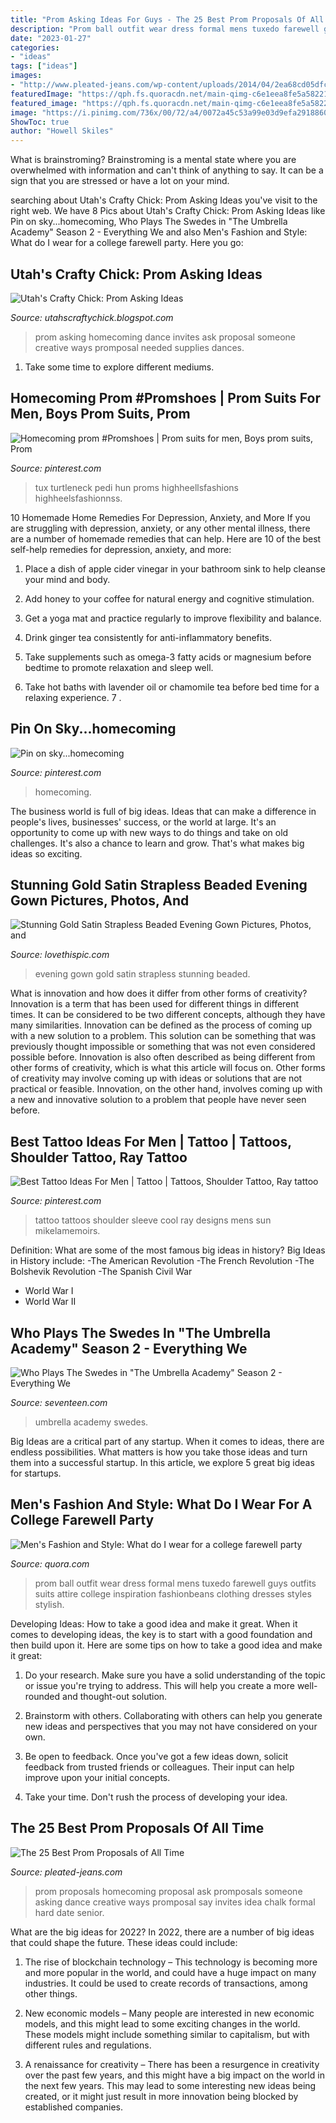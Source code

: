 ```yaml
---
title: "Prom Asking Ideas For Guys - The 25 Best Prom Proposals Of All Time"
description: "Prom ball outfit wear dress formal mens tuxedo farewell guys outfits suits attire college inspiration fashionbeans clothing dresses styles stylish"
date: "2023-01-27"
categories:
- "ideas"
tags: ["ideas"]
images:
- "http://www.pleated-jeans.com/wp-content/uploads/2014/04/2ea68cd05dfc4f256bb879a155097c00-1.jpg"
featuredImage: "https://qph.fs.quoracdn.net/main-qimg-c6e1eea8fe5a58221ceed644fbcffb0c-c"
featured_image: "https://qph.fs.quoracdn.net/main-qimg-c6e1eea8fe5a58221ceed644fbcffb0c-c"
image: "https://i.pinimg.com/736x/00/72/a4/0072a45c53a99e03d9efa29188607362.jpg?b=t"
ShowToc: true
author: "Howell Skiles"
---
```



What is brainstroming? Brainstroming is a mental state where you are overwhelmed with information and can't think of anything to say. It can be a sign that you are stressed or have a lot on your mind.

	

		
searching about Utah&#039;s Crafty Chick: Prom Asking Ideas you've visit to the right web. We have 8 Pics about Utah&#039;s Crafty Chick: Prom Asking Ideas like Pin on sky...homecoming, Who Plays The Swedes in &quot;The Umbrella Academy&quot; Season 2 - Everything We and also Men&#039;s Fashion and Style: What do I wear for a college farewell party. Here you go:
		
    
## Utah&#039;s Crafty Chick: Prom Asking Ideas

<img loading=lazy src="http://4.bp.blogspot.com/-uPWeGLEMCEA/TZ4bKg_hDwI/AAAAAAAAAMY/NhCm7bLDZFY/s1600/IMG_4692.JPG" onerror="this.onerror=null;this.src='https://tse4.mm.bing.net/th?id=OIP.5xNiUc33fy7On2av10PxSgHaJ6&amp;pid=15.1';" alt="Utah&#039;s Crafty Chick: Prom Asking Ideas">

_Source: utahscraftychick.blogspot.com_

>prom asking homecoming dance invites ask proposal someone creative ways promposal needed supplies dances. 

	

1. Take some time to explore different mediums.

    
## Homecoming Prom #Promshoes | Prom Suits For Men, Boys Prom Suits, Prom

<img loading=lazy src="https://i.pinimg.com/736x/33/32/66/33326625b1871dbe4a37a37b71889b0b.jpg" onerror="this.onerror=null;this.src='https://tse3.mm.bing.net/th?id=OIP.YxPBf6AK_im3IOHZjwINvwHaNL&amp;pid=15.1';" alt="Homecoming prom #Promshoes | Prom suits for men, Boys prom suits, Prom">

_Source: pinterest.com_

>tux turtleneck pedi hun proms highheellsfashions highheelsfashionnss. 

	

10 Homemade Home Remedies For Depression, Anxiety, and More
If you are struggling with depression, anxiety, or any other mental illness, there are a number of homemade remedies that can help. Here are 10 of the best self-help remedies for depression, anxiety, and more:
1. Place a dish of apple cider vinegar in your bathroom sink to help cleanse your mind and body.

2. Add honey to your coffee for natural energy and cognitive stimulation.

3. Get a yoga mat and practice regularly to improve flexibility and balance.

4. Drink ginger tea consistently for anti-inflammatory benefits.

5. Take supplements such as omega-3 fatty acids or magnesium before bedtime to promote relaxation and sleep well.

6. Take hot baths with lavender oil or chamomile tea before bed time for a relaxing experience.      7 .

    
## Pin On Sky...homecoming

<img loading=lazy src="https://i.pinimg.com/736x/8f/c2/58/8fc258858f94c1abf09447166d89109a.jpg" onerror="this.onerror=null;this.src='https://tse4.mm.bing.net/th?id=OIP.S_VudGTNxuRsRAc4T20FggHaNK&amp;pid=15.1';" alt="Pin on sky...homecoming">

_Source: pinterest.com_

>homecoming. 

	

The business world is full of big ideas. Ideas that can make a difference in people's lives, businesses' success, or the world at large. It's an opportunity to come up with new ways to do things and take on old challenges. It's also a chance to learn and grow. That's what makes big ideas so exciting.

    
## Stunning Gold Satin Strapless Beaded Evening Gown Pictures, Photos, And

<img loading=lazy src="http://www.lovethispic.com/uploaded_images/122470-Stunning-Gold-Satin-Strapless-Beaded-Evening-Gown.jpg" onerror="this.onerror=null;this.src='https://tse3.mm.bing.net/th?id=OIP.ywBWWvN4HzmpAKQPmSA4qgHaLM&amp;pid=15.1';" alt="Stunning Gold Satin Strapless Beaded Evening Gown Pictures, Photos, and">

_Source: lovethispic.com_

>evening gown gold satin strapless stunning beaded. 

	

What is innovation and how does it differ from other forms of creativity?
Innovation is a term that has been used for different things in different times. It can be considered to be two different concepts, although they have many similarities. Innovation can be defined as the process of coming up with a new solution to a problem. This solution can be something that was previously thought impossible or something that was not even considered possible before. Innovation is also often described as being different from other forms of creativity, which is what this article will focus on. Other forms of creativity may involve coming up with ideas or solutions that are not practical or feasible. Innovation, on the other hand, involves coming up with a new and innovative solution to a problem that people have never seen before.

    
## Best Tattoo Ideas For Men | Tattoo | Tattoos, Shoulder Tattoo, Ray Tattoo

<img loading=lazy src="https://i.pinimg.com/736x/00/72/a4/0072a45c53a99e03d9efa29188607362.jpg?b=t" onerror="this.onerror=null;this.src='https://tse1.mm.bing.net/th?id=OIP.UmApvLLJow6gpB0YIUWMiAAAAA&amp;pid=15.1';" alt="Best Tattoo Ideas For Men | Tattoo | Tattoos, Shoulder Tattoo, Ray tattoo">

_Source: pinterest.com_

>tattoo tattoos shoulder sleeve cool ray designs mens sun mikelamemoirs. 

	

Definition: What are some of the most famous big ideas in history?
Big Ideas in History include: 
-The American Revolution 
-The French Revolution 
-The Bolshevik Revolution 
-The Spanish Civil War 
- World War I 
- World War II

    
## Who Plays The Swedes In &quot;The Umbrella Academy&quot; Season 2 - Everything We

<img loading=lazy src="https://hips.hearstapps.com/hmg-prod.s3.amazonaws.com/images/tua-201-unit-01297rc2-1596230326.jpg?crop=1.00xw:0.753xh;0,0.0357xh&amp;resize=1200:*" onerror="this.onerror=null;this.src='https://tse1.mm.bing.net/th?id=OIP.R58vGjCZXXnTKckA23_rLgHaDt&amp;pid=15.1';" alt="Who Plays The Swedes in &quot;The Umbrella Academy&quot; Season 2 - Everything We">

_Source: seventeen.com_

>umbrella academy swedes. 

	

Big Ideas are a critical part of any startup. When it comes to ideas, there are endless possibilities. What matters is how you take those ideas and turn them into a successful startup. In this article, we explore 5 great big ideas for startups.

    
## Men&#039;s Fashion And Style: What Do I Wear For A College Farewell Party

<img loading=lazy src="https://qph.fs.quoracdn.net/main-qimg-c6e1eea8fe5a58221ceed644fbcffb0c-c" onerror="this.onerror=null;this.src='https://tse4.mm.bing.net/th?id=OIP.CULaX3uYEB1dBYLe2utCLQHaO0&amp;pid=15.1';" alt="Men&#039;s Fashion and Style: What do I wear for a college farewell party">

_Source: quora.com_

>prom ball outfit wear dress formal mens tuxedo farewell guys outfits suits attire college inspiration fashionbeans clothing dresses styles stylish. 

	

Developing Ideas: How to take a good idea and make it great.
When it comes to developing ideas, the key is to start with a good foundation and then build upon it. Here are some tips on how to take a good idea and make it great:
1. Do your research. Make sure you have a solid understanding of the topic or issue you're trying to address. This will help you create a more well-rounded and thought-out solution.

2. Brainstorm with others. Collaborating with others can help you generate new ideas and perspectives that you may not have considered on your own.

3. Be open to feedback. Once you've got a few ideas down, solicit feedback from trusted friends or colleagues. Their input can help improve upon your initial concepts.

4. Take your time. Don't rush the process of developing your idea.

    
## The 25 Best Prom Proposals Of All Time

<img loading=lazy src="http://www.pleated-jeans.com/wp-content/uploads/2014/04/2ea68cd05dfc4f256bb879a155097c00-1.jpg" onerror="this.onerror=null;this.src='https://tse1.mm.bing.net/th?id=OIP.rBJkRQDJdEPSRHLb1l6g0gHaJ7&amp;pid=15.1';" alt="The 25 Best Prom Proposals of All Time">

_Source: pleated-jeans.com_

>prom proposals homecoming proposal ask promposals someone asking dance creative ways promposal say invites idea chalk formal hard date senior. 

	

What are the big ideas for 2022?
In 2022, there are a number of big ideas that could shape the future. These ideas could include:
1. The rise of blockchain technology – This technology is becoming more and more popular in the world, and could have a huge impact on many industries. It could be used to create records of transactions, among other things.

2. New economic models – Many people are interested in new economic models, and this might lead to some exciting changes in the world. These models might include something similar to capitalism, but with different rules and regulations.

3. A renaissance for creativity – There has been a resurgence in creativity over the past few years, and this might have a big impact on the world in the next few years. This may lead to some interesting new ideas being created, or it might just result in more innovation being blocked by established companies.

